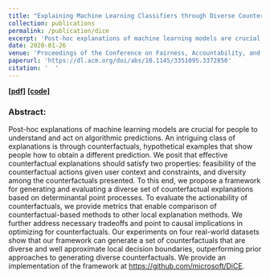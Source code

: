 ```yaml
---
title: "Explaining Machine Learning Classifiers through Diverse Counterfactual Examples"
collection: publications
permalink: /publication/dice
excerpt: 'Post-hoc explanations of machine learning models are crucial for people to understand and act on algorithmic predictions. An intriguing class of explanations is through counterfactuals, hypothetical examples that show people how to obtain a different prediction. We posit that effective counterfactual explanations should satisfy two properties: feasibility of the counterfactual actions given user context and constraints, and diversity among the counterfactuals presented. To this end, we propose a framework for generating and evaluating a diverse set of counterfactual explanations based on determinantal point processes.'
date: 2020-01-26
venue: 'Proceedings of the Conference on Fairness, Accountability, and Transparency.'
paperurl: 'https://dl.acm.org/doi/abs/10.1145/3351095.3372850'
citation: '  '
---
```



[**[pdf]**](https://arxiv.org/pdf/1905.07697.pdf) [**[code]**](https://github.com/microsoft/DiCE)
### Abstract:
Post-hoc explanations of machine learning models are crucial for people to understand and act on algorithmic predictions. An intriguing class of explanations is through counterfactuals, hypothetical examples that show people how to obtain a different prediction. We posit that effective counterfactual explanations should satisfy two properties: feasibility of the counterfactual actions given user context and constraints, and diversity among the counterfactuals presented. To this end, we propose a framework for generating and evaluating a diverse set of counterfactual explanations based on determinantal point processes. To evaluate the actionability of counterfactuals, we provide metrics that enable comparison of counterfactual-based methods to other local explanation methods. We further address necessary tradeoffs and point to causal implications in optimizing for counterfactuals. Our experiments on four real-world datasets show that our framework can generate a set of counterfactuals that are diverse and well approximate local decision boundaries, outperforming prior approaches to generating diverse counterfactuals. We provide an implementation of the framework at https://github.com/microsoft/DiCE.
